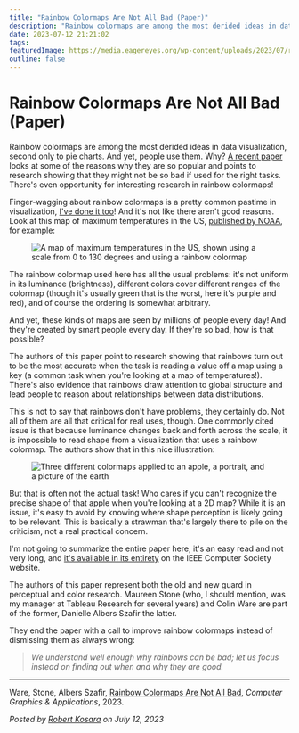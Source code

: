 ```yaml
---
title: "Rainbow Colormaps Are Not All Bad (Paper)"
description: "Rainbow colormaps are among the most derided ideas in data visualization, second only to pie charts. And yet, people use them. Why? A recent paper looks at some of the reasons why they are so popular and points to research showing that they might not be so bad if used for the right tasks. There's even opportunity for interesting research in rainbow colormaps!"
date: 2023-07-12 21:21:02
tags: 
featuredImage: https://media.eagereyes.org/wp-content/uploads/2023/07/rainbow-comparison.jpeg
outline: false
---
```


# Rainbow Colormaps Are Not All Bad (Paper)

Rainbow colormaps are among the most derided ideas in data visualization, second only to pie charts. And yet, people use them. Why? <a href="https://www.computer.org/csdl/magazine/cg/2023/03/10128890/1NdJMHqISnS?fbclid=IwAR2Aq4iRqdmeIUCw5_Oy4vjJDGVek23wNWEGlEJMML82BWyYGplFXqK8uqU">A recent paper</a> looks at some of the reasons why they are so popular and points to research showing that they might not be so bad if used for the right tasks. There's even opportunity for interesting research in rainbow colormaps!

Finger-wagging about rainbow colormaps is a pretty common pastime in visualization, <a href="https://eagereyes.org/basics/rainbow-color-map" data-type="post" data-id="2426">I've done it too</a>! And it's not like there aren't good reasons. Look at this map of maximum temperatures in the US, <a href="https://digital.mdl.nws.noaa.gov">published by NOAA</a>, for example:

<figure class="wp-block-image size-large"><img src="https://media.eagereyes.org/wp-content/uploads/2023/07/heat-map-1320x649.jpeg" alt="A map of maximum temperatures in the US, shown using a scale from 0 to 130 degrees and using a rainbow colormap" class="wp-image-104596"/></figure>

The rainbow colormap used here has all the usual problems: it's not uniform in its luminance (brightness), different colors cover different ranges of the colormap (though it's usually green that is the worst, here it's purple and red), and of course the ordering is somewhat arbitrary.

And yet, these kinds of maps are seen by millions of people every day! And they're created by smart people every day. If they're so bad, how is that possible?

The authors of this paper point to research showing that rainbows turn out to be the most accurate when the task is reading a value off a map using a key (a common task when you're looking at a map of temperatures!). There's also evidence that rainbows draw attention to global structure and lead people to reason about relationships between data distributions.

This is not to say that rainbows don't have problems, they certainly do. Not all of them are all that critical for real uses, though. One commonly cited issue is that because luminance changes back and forth across the scale, it is impossible to read shape from a visualization that uses a rainbow colormap. The authors show that in this nice illustration:

<figure class="wp-block-image size-full"><img src="https://media.eagereyes.org/wp-content/uploads/2023/07/rainbow-comparison.jpeg" alt="Three different colormaps applied to an apple, a portrait, and a picture of the earth" class="wp-image-104597"/></figure>

But that is often not the actual task! Who cares if you can't recognize the precise shape of that apple when you're looking at a 2D map? While it is an issue, it's easy to avoid by knowing where shape perception is likely going to be relevant. This is basically a strawman that's largely there to pile on the criticism, not a real practical concern.

I'm not going to summarize the entire paper here, it's an easy read and not very long, and <a href="https://www.computer.org/csdl/magazine/cg/2023/03/10128890/1NdJMHqISnS?fbclid=IwAR2Aq4iRqdmeIUCw5_Oy4vjJDGVek23wNWEGlEJMML82BWyYGplFXqK8uqU">it's available in its entirety</a> on the IEEE Computer Society website.

The authors of this paper represent both the old and new guard in perceptual and color research. Maureen Stone (who, I should mention, was my manager at Tableau Research for several years) and Colin Ware are part of the former, Danielle Albers Szafir the latter.

They end the paper with a call to improve rainbow colormaps instead of dismissing them as always wrong:

<blockquote class="wp-block-quote"><!-- wp:paragraph -->
<em>We understand well enough why rainbows can be bad; let us focus instead on finding out when and why they are good.</em>

<!-- /wp:paragraph --></blockquote>

<hr class="wp-block-separator alignwide has-alpha-channel-opacity"/>

Ware, Stone, Albers Szafir, <a href="https://www.computer.org/csdl/magazine/cg/2023/03/10128890/1NdJMHqISnS?fbclid=IwAR2Aq4iRqdmeIUCw5_Oy4vjJDGVek23wNWEGlEJMML82BWyYGplFXqK8uqU">Rainbow Colormaps Are Not All Bad</a>, <em>Computer Graphics &amp; Applications</em>, 2023.


_Posted by <a href="/about">Robert Kosara</a> on July 12, 2023_


